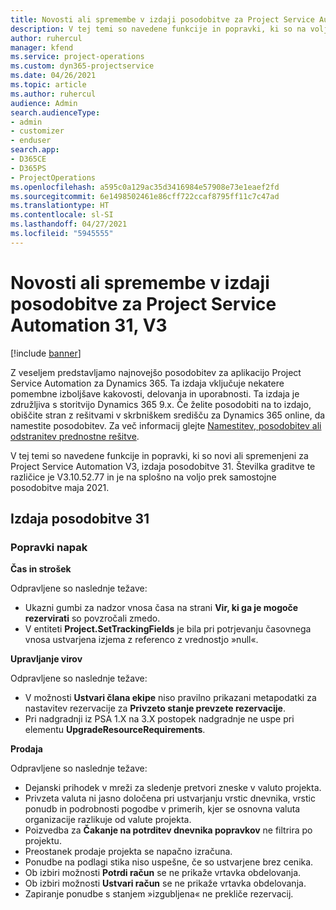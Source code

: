 ```yaml
---
title: Novosti ali spremembe v izdaji posodobitve za Project Service Automation 31, V3
description: V tej temi so navedene funkcije in popravki, ki so na voljo za Project Service Automation V3, izdaja posodobitve 31.
author: ruhercul
manager: kfend
ms.service: project-operations
ms.custom: dyn365-projectservice
ms.date: 04/26/2021
ms.topic: article
ms.author: ruhercul
audience: Admin
search.audienceType:
- admin
- customizer
- enduser
search.app:
- D365CE
- D365PS
- ProjectOperations
ms.openlocfilehash: a595c0a129ac35d3416984e57908e73e1eaef2fd
ms.sourcegitcommit: 6e1498502461e86cff722ccaf8795ff11c7c47ad
ms.translationtype: HT
ms.contentlocale: sl-SI
ms.lasthandoff: 04/27/2021
ms.locfileid: "5945555"
---
```

# <a name="whats-new-or-changed-in-project-service-automation-update-release-31-v3"></a>Novosti ali spremembe v izdaji posodobitve za Project Service Automation 31, V3

[!include [banner](../includes/psa-now-project-operations.md)]

Z veseljem predstavljamo najnovejšo posodobitev za aplikacijo Project Service Automation za Dynamics 365. Ta izdaja vključuje nekatere pomembne izboljšave kakovosti, delovanja in uporabnosti. Ta izdaja je združljiva s storitvijo Dynamics 365 9.x. Če želite posodobiti na to izdajo, obiščite stran z rešitvami v skrbniškem središču za Dynamics 365 online, da namestite posodobitev. Za več informacij glejte [Namestitev, posodobitev ali odstranitev prednostne rešitve](/power-platform/admin/install-remove-preferred-solution).

V tej temi so navedene funkcije in popravki, ki so novi ali spremenjeni za Project Service Automation V3, izdaja posodobitve 31. Številka graditve te različice je V3.10.52.77 in je na splošno na voljo prek samostojne posodobitve maja 2021.

## <a name="update-release-31"></a>Izdaja posodobitve 31

### <a name="bug-fixes"></a>Popravki napak

**Čas in strošek**

Odpravljene so naslednje težave:

- Ukazni gumbi za nadzor vnosa časa na strani **Vir, ki ga je mogoče rezervirati** so povzročali zmedo.
- V entiteti **Project.SetTrackingFields** je bila pri potrjevanju časovnega vnosa ustvarjena izjema z referenco z vrednostjo »null«.

**Upravljanje virov**

Odpravljene so naslednje težave:

- V možnosti **Ustvari člana ekipe** niso pravilno prikazani metapodatki za nastavitev rezervacije za **Privzeto stanje prevzete rezervacije**.
- Pri nadgradnji iz PSA 1.X na 3.X postopek nadgradnje ne uspe pri elementu **UpgradeResourceRequirements**.


**Prodaja**

Odpravljene so naslednje težave:

- Dejanski prihodek v mreži za sledenje pretvori zneske v valuto projekta.
- Privzeta valuta ni jasno določena pri ustvarjanju vrstic dnevnika, vrstic ponudb in podrobnosti pogodbe v primerih, kjer se osnovna valuta organizacije razlikuje od valute projekta.
- Poizvedba za **Čakanje na potrditev dnevnika popravkov** ne filtrira po projektu.
- Preostanek prodaje projekta se napačno izračuna.
- Ponudbe na podlagi stika niso uspešne, če so ustvarjene brez cenika.
- Ob izbiri možnosti **Potrdi račun** se ne prikaže vrtavka obdelovanja.
- Ob izbiri možnosti **Ustvari račun** se ne prikaže vrtavka obdelovanja.
- Zapiranje ponudbe s stanjem »izgubljena« ne prekliče rezervacij.







